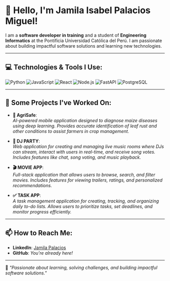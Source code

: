 # 👋 Hello, I'm Jamila Isabel Palacios Miguel!

I am a **software developer in training** and a student of **Engineering Informatics** at the Pontificia Universidad Católica del Perú. I am passionate about building impactful software solutions and learning new technologies.

---

## 💻 Technologies & Tools I Use:
![Python](https://img.shields.io/badge/Python-3776AB?style=flat&logo=python&logoColor=white)
![JavaScript](https://img.shields.io/badge/JavaScript-F7DF1E?style=flat&logo=javascript&logoColor=black)
![React](https://img.shields.io/badge/React-20232A?style=flat&logo=react&logoColor=61DAFB)
![Node.js](https://img.shields.io/badge/Node.js-339933?style=flat&logo=node.js&logoColor=white)
![FastAPI](https://img.shields.io/badge/FastAPI-009688?style=flat&logo=fastapi&logoColor=white)
![PostgreSQL](https://img.shields.io/badge/PostgreSQL-316192?style=flat&logo=postgresql&logoColor=white)

---

## 🚀 Some Projects I've Worked On:

- **🌿 AgriSafe**:  
  *AI-powered mobile application designed to diagnose maize diseases using deep learning. Provides accurate identification of leaf rust and other conditions to assist farmers in crop management.*

- **🎉 DJ PARTY**:  
  *Web application for creating and managing live music rooms where DJs can stream, interact with users in real-time, and receive song votes. Includes features like chat, song voting, and music playback.*

- **🎬 MOVIE APP**:  
  *Full-stack application that allows users to browse, search, and filter movies. Includes features for viewing trailers, ratings, and personalized recommendations.*

- **✅ TASK APP**:  
  *A task management application for creating, tracking, and organizing daily to-do lists. Allows users to prioritize tasks, set deadlines, and monitor progress efficiently.*


---

## 📫 How to Reach Me:
- **LinkedIn**: [Jamila Palacios](https://linkedin.com/in/tuperfil)
- **GitHub**: *You're already here!*

---

🌟 *"Passionate about learning, solving challenges, and building impactful software solutions."*
